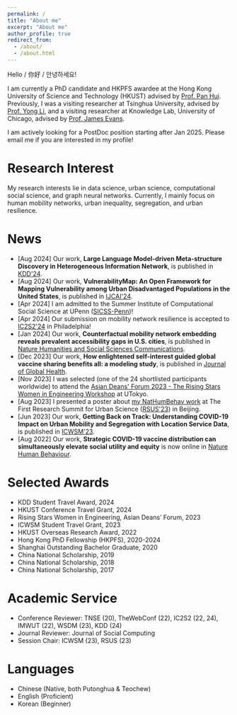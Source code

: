 ```yaml
---
permalink: /
title: "About me"
excerpt: "About me"
author_profile: true
redirect_from: 
  - /about/
  - /about.html
---
```


Hello / 你好 / 안녕하세요! 

I am currently a PhD candidate and HKPFS awardee at the Hong Kong University of Science and Technology (HKUST) advised by [Prof. Pan Hui](https://en.wikipedia.org/wiki/Pan_Hui). Previously, I was a visiting researcher at Tsinghua University, advised by [Prof. Yong Li](http://fi.ee.tsinghua.edu.cn/~liyong/), and a visiting researcher at Knowledge Lab, University of Chicago, advised by [Prof. James Evans](https://sociology.uchicago.edu/directory/james-evans). 

I am actively looking for a PostDoc position starting after Jan 2025. Please email me if you are interested in my profile!


# Research Interest
My research interests lie in data science, urban science, computational social science, and graph neural networks. Currently, I mainly focus on human mobility networks, urban inequality, segregation, and urban resilience.


# News
- [Aug 2024] Our work, **Large Language Model-driven Meta-structure Discovery in Heterogeneous Information Network**, is published in [KDD'24](https://doi.org/10.1145/3637528.3671965).
- [Aug 2024] Our work, **VulnerabilityMap: An Open Framework for Mapping Vulnerability among Urban Disadvantaged Populations in the United States**, is published in [IJCAI'24](https://www.ijcai.org/proceedings/2024/0797.pdf).
- [Apr 2024] I am admitted to the Summer Institute of Computational Social Science at UPenn ([SICSS-Penn](https://sicss.io/2024/penn/))!
- [Apr 2024] Our submission on mobility network resilience is accepted to [IC2S2'24](https://ic2s2-2024.org/) in Philadelphia!
- [Jan 2024] Our work, **Counterfactual mobility network embedding reveals prevalent accessibility gaps in U.S. cities**, is published in [Nature Humanities and Social Sciences Communications](https://doi.org/10.1057/s41599-023-02570-5).
- [Dec 2023] Our work, **How enlightened self-interest guided global vaccine sharing benefits all: a modeling study**, is published in [Journal of Global Health](https://jogh.org/2023/jogh-13-06038).
- [Nov 2023] I was selected (one of the 24 shortlisted participants worldwide) to attend the [Asian Deans' Forum 2023 - The Rising Stars Women in Engineering Workshop](https://www.risingstarsasia.org/index.php) at UTokyo.
- [Aug 2023] I presented a poster about [my NatHumBehav work](https://www.nature.com/articles/s41562-022-01429-0) at The First Research Summit for Urban Science ([RSUS'23](https://fi.ee.tsinghua.edu.cn/RSUSHD2023/)) in Beijing. 
- [Jun 2023] Our work, **Getting Back on Track: Understanding COVID-19 Impact on Urban Mobility and Segregation with Location Service Data**, is published in [ICWSM'23](https://doi.org/10.1609/icwsm.v17i1.22132).
- [Aug 2022] Our work, **Strategic COVID-19 vaccine distribution can simultaneously elevate social utility and equity** is now online in [Nature Human Behaviour](https://www.nature.com/articles/s41562-022-01429-0).
<!--- [Apr 2023] I ended my fantastic visit at UChicago, and started my new visit at [FIB Lab](http://fi.ee.tsinghua.edu.cn/), Tsinghua University.-->
<!-- - [Dec 2022] I started my research visit at [Knowledge Lab](https://www.knowledgelab.org/), Uchicago. -->

# Selected Awards
- KDD Student Travel Award, 2024
- HKUST Conference Travel Grant, 2024
- Rising Stars Women in Engineering, Asian Deans’ Forum, 2023
- ICWSM Student Travel Grant, 2023
- HKUST Overseas Research Award, 2022
- Hong Kong PhD Fellowship (HKPFS), 2020-2024
- Shanghai Outstanding Bachelor Graduate, 2020
- China National Scholarship, 2019
- China National Scholarship, 2018
- China National Scholarship, 2017


# Academic Service
- Conference Reviewer: TNSE (20), TheWebConf (22), IC2S2 (22, 24), IMWUT (22), WSDM (23), KDD (24)
- Journal Reviewer: Journal of Social Computing
- Session Chair: ICWSM (23), RSUS (23)


# Languages
- Chinese (Native, both Putonghua & Teochew)
- English (Proficient)
- Korean (Beginner)


